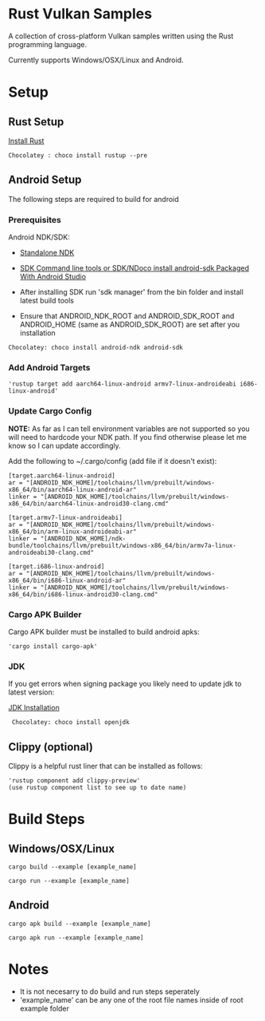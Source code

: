 # Rust Vulkan Samples
A collection of cross-platform Vulkan samples written using the Rust programming language.

Currently supports Windows/OSX/Linux and Android.

# Setup

## __Rust Setup__
[Install Rust](https://www.rust-lang.org/tools/install)
<!-- -->
    Chocolatey : choco install rustup --pre

## __Android Setup__
The following steps are required to build for android
### Prerequisites
Android NDK/SDK:

  * [Standalone NDK](https://developer.android.com/ndk/downloads)

  * [SDK Command line tools or SDK/NDoco install android-sdk Packaged With Android Studio](https://developer.android.com/studio#downloads)

  * After installing SDK run 'sdk manager' from the bin folder and install latest build tools

  * Ensure that ANDROID_NDK_ROOT and ANDROID_SDK_ROOT and ANDROID_HOME (same as ANDROID_SDK_ROOT) are set after you installation
 <!-- -->
    Chocolatey: choco install android-ndk android-sdk

### Add Android Targets

    'rustup target add aarch64-linux-android armv7-linux-androideabi i686-linux-android'
 <!-- -->
 ### Update Cargo Config
 __NOTE:__ As far as I can tell environment variables are not supported so you will need to hardcode your NDK path.  If you find otherwise please let me know so I can update accordingly.
<!-- -->
Add the following to ~/.cargo/config (add file if it doesn't exist):
<!-- -->
    [target.aarch64-linux-android]
    ar = "[ANDROID_NDK_HOME]/toolchains/llvm/prebuilt/windows-x86_64/bin/aarch64-linux-android-ar"
    linker = "[ANDROID_NDK_HOME]/toolchains/llvm/prebuilt/windows-x86_64/bin/aarch64-linux-android30-clang.cmd"

    [target.armv7-linux-androideabi]
    ar = "[ANDROID_NDK_HOME]/toolchains/llvm/prebuilt/windows-x86_64/bin/arm-linux-androideabi-ar"
    linker = "[ANDROID_NDK_HOME]/ndk-bundle/toolchains/llvm/prebuilt/windows-x86_64/bin/armv7a-linux-androideabi30-clang.cmd"

    [target.i686-linux-android]
    ar = "[ANDROID_NDK_HOME]/toolchains/llvm/prebuilt/windows-x86_64/bin/i686-linux-android-ar"
    linker = "[ANDROID_NDK_HOME]/toolchains/llvm/prebuilt/windows-x86_64/bin/i686-linux-android30-clang.cmd"

### Cargo APK Builder
Cargo APK builder must be installed to build android apks:

    'cargo install cargo-apk'

### JDK
If you get errors when signing package you likely need to update jdk to latest version:

[JDK Installation](https://www.oracle.com/sa/java/technologies/javase-downloads.html)

     Chocolatey: choco install openjdk
## __Clippy (optional)__
Clippy is a helpful rust liner that can be installed as follows:
<!-- -->
    'rustup component add clippy-preview'
    (use rustup component list to see up to date name)

# __Build Steps__
## Windows/OSX/Linux

    cargo build --example [example_name]
<!-- -->
    cargo run --example [example_name]

## Android
    cargo apk build --example [example_name]
<!-- -->
    cargo apk run --example [example_name]
# Notes
* It is not necesarry to do build and run steps seperately
* 'example_name' can be any one of the root file names inside of root example folder



